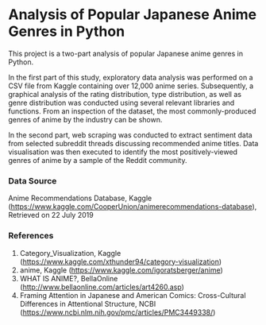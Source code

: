 # Analysis of Popular Japanese Anime Genres in Python

This project is a two-part analysis of popular Japanese anime genres in Python. 

In the first part of this study, exploratory data analysis was performed on a CSV file from Kaggle containing over 12,000 anime series. Subsequently, a graphical 
analysis of the rating distribution, type distribution, as well as genre distribution was conducted using several relevant libraries and functions. From an inspection 
of the dataset, the most commonly-produced genres of anime by the industry can be shown. 

In the second part, web scraping was conducted to extract sentiment data from selected subreddit threads discussing recommended anime titles. Data visualisation was 
then executed to identify the most positively-viewed genres of anime by a sample of the Reddit community. 

### Data Source
Anime Recommendations Database, Kaggle (https://www.kaggle.com/CooperUnion/animerecommendations-database), Retrieved on 22 July 2019

### References
1. Category_Visualization, Kaggle (https://www.kaggle.com/xthunder94/category-visualization)
2. anime, Kaggle (https://www.kaggle.com/igoratsberger/anime)
3. WHAT IS ANIME?, BellaOnline (http://www.bellaonline.com/articles/art4260.asp)
4. Framing Attention in Japanese and American Comics: Cross-Cultural Differences in Attentional
Structure, NCBI (https://www.ncbi.nlm.nih.gov/pmc/articles/PMC3449338/)
